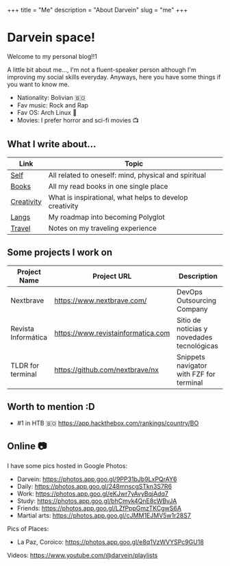 +++
title = "Me"
description = "About Darvein"
slug = "me"
+++

# Darvein space!

Welcome to my personal blog!!1

A little bit about me..., I'm not a fluent-speaker person although I'm improving my social skills everyday. Anyways, here you have some things if you want to know me.

- Nationality: Bolivian :bolivia:
- Fav music: Rock and Rap
- Fav OS: Arch Linux :penguin:
- Movies: I prefer horror and sci-fi movies :tv:

## What I write about...

| Link                      | Topic                                                   |
|---------------------------|---------------------------------------------------------|
| [Self](/self)             | All related to oneself: mind, physical and spiritual    |
| [Books](/books)           | All my read books in one single place                   |
| [Creativity](/creativity) | What is inspirational, what helps to develop creativity |
| [Langs](/lang)            | My roadmap into becoming Polyglot                       |
| [Travel](/travel)         | Notes on my traveling experience                        |

## Some projects I work on

| Project Name        | Project URL                        | Description                                |
|---------------------|------------------------------------|--------------------------------------------|
| Nextbrave           | https://www.nextbrave.com/         | DevOps Outsourcing Company                 |
| Revista Informática | https://www.revistainformatica.com | Sitio de noticias y novedades tecnológicas |
| TLDR for terminal   | https://github.com/nextbrave/nx    | Snippets navigator with FZF for terminal   |

## Worth to mention :D
- #1 in HTB :bolivia: https://app.hackthebox.com/rankings/country/BO

## Online :camera:

I have some pics hosted in Google Photos:
- Darvein: https://photos.app.goo.gl/9PP31bJb9LxPQrAY6
- Daily: https://photos.app.goo.gl/248mnscgSTkn3S7R6
- Work: https://photos.app.goo.gl/eKJwr7yAvyBqjAdq7
- Study: https://photos.app.goo.gl/bhCmyk4QnE8cWBvJA
- Friends: https://photos.app.goo.gl/LZfPppGmzTKCgwS6A
- Martial arts: https://photos.app.goo.gl/cJMM1EJMV5w1r28S7

Pics of Places:
- La Paz, Coroico: https://photos.app.goo.gl/e8q1VzWVYSPc9GU18

Videos: https://www.youtube.com/@darvein/playlists
